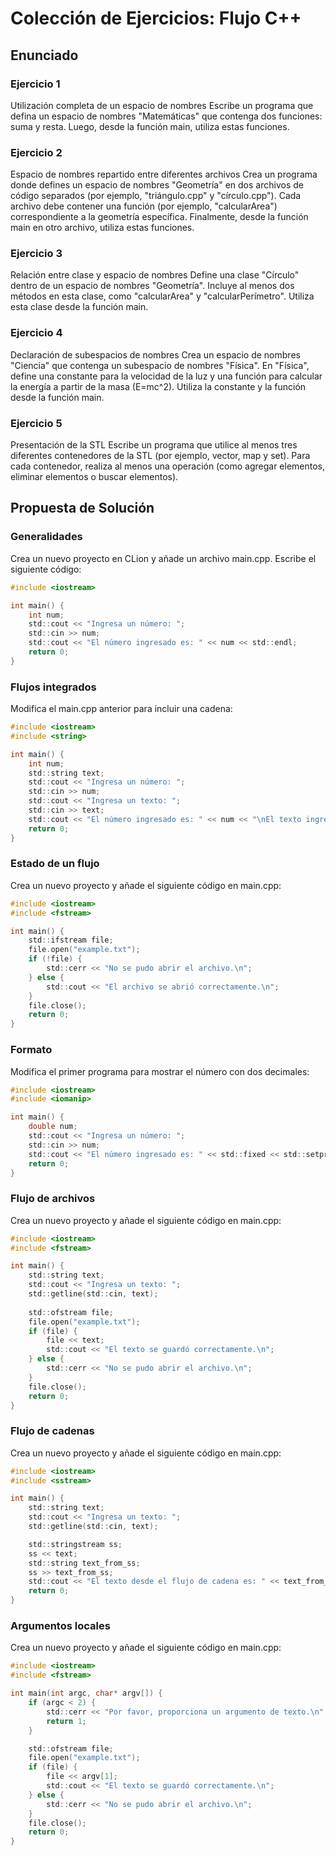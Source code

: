 
# Colección de Ejercicios: Flujo C++


## Enunciado
### Ejercicio 1
Utilización completa de un espacio de nombres Escribe un programa que defina un espacio de nombres "Matemáticas" que contenga dos funciones: suma y resta. Luego, desde la función main, utiliza estas funciones.

### Ejercicio 2
Espacio de nombres repartido entre diferentes archivos Crea un programa donde defines un espacio de nombres "Geometría" en dos archivos de código separados (por ejemplo, "triángulo.cpp" y "círculo.cpp"). Cada archivo debe contener una función (por ejemplo, "calcularArea") correspondiente a la geometría específica. Finalmente, desde la función main en otro archivo, utiliza estas funciones.

### Ejercicio 3
Relación entre clase y espacio de nombres Define una clase "Círculo" dentro de un espacio de nombres "Geometría". Incluye al menos dos métodos en esta clase, como "calcularArea" y "calcularPerímetro". Utiliza esta clase desde la función main.

### Ejercicio 4
Declaración de subespacios de nombres Crea un espacio de nombres "Ciencia" que contenga un subespacio de nombres "Física". En "Física", define una constante para la velocidad de la luz y una función para calcular la energía a partir de la masa (E=mc^2). Utiliza la constante y la función desde la función main.

### Ejercicio 5
Presentación de la STL Escribe un programa que utilice al menos tres diferentes contenedores de la STL (por ejemplo, vector, map y set). Para cada contenedor, realiza al menos una operación (como agregar elementos, eliminar elementos o buscar elementos).

## Propuesta de Solución
### Generalidades

Crea un nuevo proyecto en CLion y añade un archivo main.cpp. Escribe el siguiente código:

```c
#include <iostream>

int main() {
    int num;
    std::cout << "Ingresa un número: ";
    std::cin >> num;
    std::cout << "El número ingresado es: " << num << std::endl;
    return 0;
}
```
### Flujos integrados

Modifica el main.cpp anterior para incluir una cadena:
```c
#include <iostream>
#include <string>

int main() {
    int num;
    std::string text;
    std::cout << "Ingresa un número: ";
    std::cin >> num;
    std::cout << "Ingresa un texto: ";
    std::cin >> text;
    std::cout << "El número ingresado es: " << num << "\nEl texto ingresado es: " << text << std::endl;
    return 0;
}
```
### Estado de un flujo

Crea un nuevo proyecto y añade el siguiente código en main.cpp:
```c
#include <iostream>
#include <fstream>

int main() {
    std::ifstream file;
    file.open("example.txt");
    if (!file) {
        std::cerr << "No se pudo abrir el archivo.\n";
    } else {
        std::cout << "El archivo se abrió correctamente.\n";
    }
    file.close();
    return 0;
}
```
### Formato

Modifica el primer programa para mostrar el número con dos decimales:
```c
#include <iostream>
#include <iomanip>

int main() {
    double num;
    std::cout << "Ingresa un número: ";
    std::cin >> num;
    std::cout << "El número ingresado es: " << std::fixed << std::setprecision(2) << num << std::endl;
    return 0;
}
```
### Flujo de archivos

Crea un nuevo proyecto y añade el siguiente código en main.cpp:
```c
#include <iostream>
#include <fstream>

int main() {
    std::string text;
    std::cout << "Ingresa un texto: ";
    std::getline(std::cin, text);
    
    std::ofstream file;
    file.open("example.txt");
    if (file) {
        file << text;
        std::cout << "El texto se guardó correctamente.\n";
    } else {
        std::cerr << "No se pudo abrir el archivo.\n";
    }
    file.close();
    return 0;
}
```
### Flujo de cadenas

Crea un nuevo proyecto y añade el siguiente código en main.cpp:

```c
#include <iostream>
#include <sstream>

int main() {
    std::string text;
    std::cout << "Ingresa un texto: ";
    std::getline(std::cin, text);

    std::stringstream ss;
    ss << text;
    std::string text_from_ss;
    ss >> text_from_ss;
    std::cout << "El texto desde el flujo de cadena es: " << text_from_ss << std::endl;
    return 0;
}
```
### Argumentos locales

Crea un nuevo proyecto y añade el siguiente código en main.cpp:
```c
#include <iostream>
#include <fstream>

int main(int argc, char* argv[]) {
    if (argc < 2) {
        std::cerr << "Por favor, proporciona un argumento de texto.\n";
        return 1;
    }

    std::ofstream file;
    file.open("example.txt");
    if (file) {
        file << argv[1];
        std::cout << "El texto se guardó correctamente.\n";
    } else {
        std::cerr << "No se pudo abrir el archivo.\n";
    }
    file.close();
    return 0;
}
```
